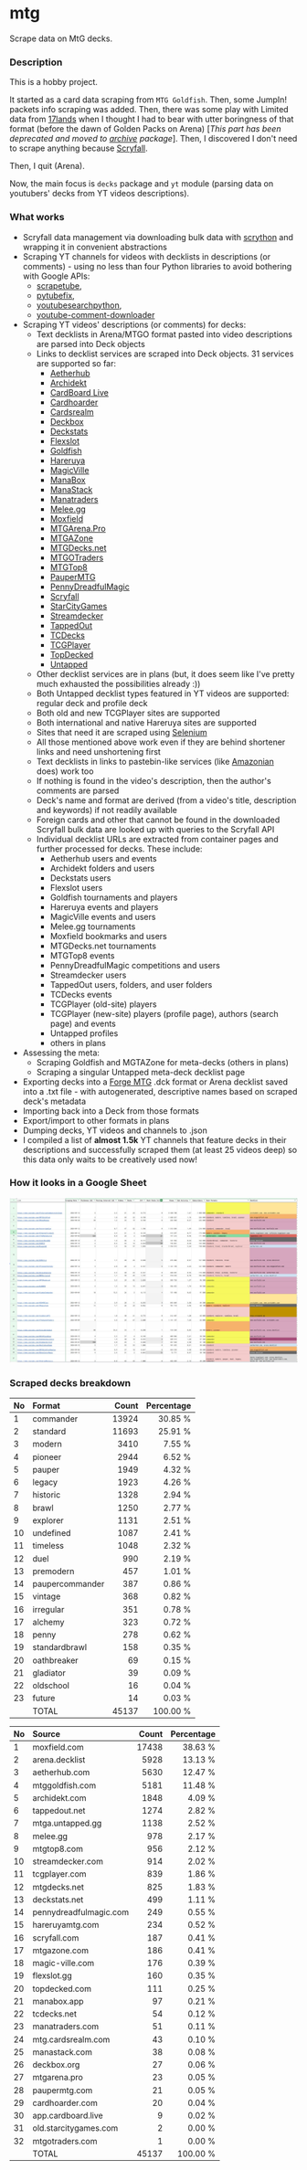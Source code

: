 # mtg
Scrape data on MtG decks.

### Description

This is a hobby project.

It started as a card data scraping from `MTG Goldfish`. Then, some JumpIn! packets info scraping 
was added. Then, there was some play with Limited data from [17lands](https://www.17lands.com) when 
I thought I had to bear with utter boringness of that format (before the dawn of Golden Packs on 
Arena) [_This part has been deprecated and moved to [archive](https://github.com/z33kz33k/mtg/tree/2d5eb0c758953d38ac51840ed3e49c2c25b4fe91/mtgcards/archive) package_]. Then, I discovered I 
don't need to scrape anything because [Scryfall](https://scryfall.com).

Then, I quit (Arena).

Now, the main focus is `decks` package and `yt` module (parsing data on youtubers' decks from YT videos 
descriptions).

### What works

* Scryfall data management via downloading bulk data with 
  [scrython](https://github.com/NandaScott/Scrython) and wrapping it in convenient abstractions
* Scraping YT channels for videos with decklists in descriptions (or comments) - using no less than 
  four Python libraries to avoid bothering with Google APIs: 
    * [scrapetube](https://github.com/dermasmid/scrapetube),
    * [pytubefix](https://github.com/JuanBindez/pytubefix),
    * [youtubesearchpython](https://github.com/alexmercerind/youtube-search-python), 
    * [youtube-comment-downloader](https://github.com/egbertbouman/youtube-comment-downloader) 
* Scraping YT videos' descriptions (or comments) for decks:    
    * Text decklists in Arena/MTGO format pasted into video descriptions are parsed into Deck objects
    * Links to decklist services are scraped into Deck objects. 31 services are supported so far:
        * [Aetherhub](https://aetherhub.com)
        * [Archidekt](https://archidekt.com)
        * [CardBoard Live](https://cardboard.live)
        * [Cardhoarder](https://www.cardhoarder.com)
        * [Cardsrealm](https://mtg.cardsrealm.com/en-us/)
        * [Deckbox](https://deckbox.org)
        * [Deckstats](https://deckstats.net)
        * [Flexslot](https://flexslot.gg)
        * [Goldfish](https://www.mtggoldfish.com)
        * [Hareruya](https://www.hareruyamtg.com/en/)
        * [MagicVille](https://magic-ville.com/fr/index.php)
        * [ManaBox](https://manabox.app)
        * [ManaStack](https://manastack.com/home)
        * [Manatraders](https://www.manatraders.com)
        * [Melee.gg](https://melee.gg)
        * [Moxfield](https://www.moxfield.com)
        * [MTGArena.Pro](https://mtgarena.pro)
        * [MTGAZone](https://mtgazone.com)
        * [MTGDecks.net](https://mtgdecks.net)
        * [MTGOTraders](https://www.mtgotraders.com/store/index.html)
        * [MTGTop8](https://mtgtop8.com/index)
        * [PauperMTG](https://paupermtg.com)
        * [PennyDreadfulMagic](https://pennydreadfulmagic.com)
        * [Scryfall](https://scryfall.com)
        * [StarCityGames](https://starcitygames.com)
        * [Streamdecker](https://www.streamdecker.com/landing)
        * [TappedOut](https://tappedout.net)
        * [TCDecks](https://www.tcdecks.net/index.php)
        * [TCGPlayer](https://infinite.tcgplayer.com)
        * [TopDecked](https://www.topdecked.com)
        * [Untapped](https://mtga.untapped.gg) 
    * Other decklist services are in plans (but, it does seem like I've pretty much exhausted the 
      possibilities already :))
    * Both Untapped decklist types featured in YT videos are supported: regular deck and profile deck
    * Both old and new TCGPlayer sites are supported
    * Both international and native Hareruya sites are supported 
    * Sites that need it are scraped using [Selenium](https://github.com/SeleniumHQ/Selenium)
    * All those mentioned above work even if they are behind shortener links and need unshortening first
    * Text decklists in links to pastebin-like services (like [Amazonian](https://www.youtube.com/@Amazonian) does) work too
    * If nothing is found in the video's description, then the author's comments are parsed
    * Deck's name and format are derived (from a video's title, description and keywords) if not readily available
    * Foreign cards and other that cannot be found in the downloaded Scryfall bulk data are looked 
      up with queries to the Scryfall API
    * Individual decklist URLs are extracted from container pages and further processed for decks. 
      These include:
        * Aetherhub users and events
        * Archidekt folders and users
        * Deckstats users
        * Flexslot users
        * Goldfish tournaments and players
        * Hareruya events and players
        * MagicVille events and users
        * Melee.gg tournaments
        * Moxfield bookmarks and users
        * MTGDecks.net tournaments
        * MTGTop8 events
        * PennyDreadfulMagic competitions and users
        * Streamdecker users
        * TappedOut users, folders, and user folders
        * TCDecks events
        * TCGPlayer (old-site) players
        * TCGPlayer (new-site) players (profile page), authors (search page) and events
        * Untapped profiles
        * others in plans
* Assessing the meta:
    * Scraping Goldfish and MGTAZone for meta-decks (others in plans)
    * Scraping a singular Untapped meta-deck decklist page
* Exporting decks into a [Forge MTG](https://github.com/Card-Forge/forge) .dck format or Arena 
  decklist saved into a .txt file - with autogenerated, descriptive names based on scraped deck's 
  metadata
* Importing back into a Deck from those formats
* Export/import to other formats in plans
* Dumping decks, YT videos and channels to .json
* I compiled a list of **almost 1.5k** YT channels that feature decks in their descriptions and successfully 
  scraped them (at least 25 videos deep) so this data only waits to be creatively used now!

### How it looks in a Google Sheet
![Most popular channels](assets/channels.jpg)

### Scraped decks breakdown
| No | Format | Count | Percentage |
|:---|:-----|------:|-----------:|
| 1  | commander       | 13924 |    30.85 % |
| 2  | standard        | 11693 |    25.91 % |
| 3  | modern          |  3410 |     7.55 % |
| 4  | pioneer         |  2944 |     6.52 % |
| 5  | pauper          |  1949 |     4.32 % |
| 6  | legacy          |  1923 |     4.26 % |
| 7  | historic        |  1328 |     2.94 % |
| 8  | brawl           |  1250 |     2.77 % |
| 9  | explorer        |  1131 |     2.51 % |
| 10 | undefined       |  1087 |     2.41 % |
| 11 | timeless        |  1048 |     2.32 % |
| 12 | duel            |   990 |     2.19 % |
| 13 | premodern       |   457 |     1.01 % |
| 14 | paupercommander |   387 |     0.86 % |
| 15 | vintage         |   368 |     0.82 % |
| 16 | irregular       |   351 |     0.78 % |
| 17 | alchemy         |   323 |     0.72 % |
| 18 | penny           |   278 |     0.62 % |
| 19 | standardbrawl   |   158 |     0.35 % |
| 20 | oathbreaker     |    69 |     0.15 % |
| 21 | gladiator       |    39 |     0.09 % |
| 22 | oldschool       |    16 |     0.04 % |
| 23 | future          |    14 |     0.03 % |
|  | TOTAL           | 45137 | 100.00 %|

| No | Source | Count | Percentage |
|:---|:-----|------:|-----------:|
| 1  | moxfield.com           | 17438 |    38.63 % |
| 2  | arena.decklist         |  5928 |    13.13 % |
| 3  | aetherhub.com          |  5630 |    12.47 % |
| 4  | mtggoldfish.com        |  5181 |    11.48 % |
| 5  | archidekt.com          |  1848 |     4.09 % |
| 6  | tappedout.net          |  1274 |     2.82 % |
| 7  | mtga.untapped.gg       |  1138 |     2.52 % |
| 8  | melee.gg               |   978 |     2.17 % |
| 9  | mtgtop8.com            |   956 |     2.12 % |
| 10 | streamdecker.com       |   914 |     2.02 % |
| 11 | tcgplayer.com          |   839 |     1.86 % |
| 12 | mtgdecks.net           |   825 |     1.83 % |
| 13 | deckstats.net          |   499 |     1.11 % |
| 14 | pennydreadfulmagic.com |   249 |     0.55 % |
| 15 | hareruyamtg.com        |   234 |     0.52 % |
| 16 | scryfall.com           |   187 |     0.41 % |
| 17 | mtgazone.com           |   186 |     0.41 % |
| 18 | magic-ville.com        |   176 |     0.39 % |
| 19 | flexslot.gg            |   160 |     0.35 % |
| 20 | topdecked.com          |   111 |     0.25 % |
| 21 | manabox.app            |    97 |     0.21 % |
| 22 | tcdecks.net            |    54 |     0.12 % |
| 23 | manatraders.com        |    51 |     0.11 % |
| 24 | mtg.cardsrealm.com     |    43 |     0.10 % |
| 25 | manastack.com          |    38 |     0.08 % |
| 26 | deckbox.org            |    27 |     0.06 % |
| 27 | mtgarena.pro           |    23 |     0.05 % |
| 28 | paupermtg.com          |    21 |     0.05 % |
| 29 | cardhoarder.com        |    20 |     0.04 % |
| 30 | app.cardboard.live     |     9 |     0.02 % |
| 31 | old.starcitygames.com  |     2 |     0.00 % |
| 32 | mtgotraders.com        |     1 |     0.00 % |
|  | TOTAL                  | 45137 | 100.00 %|

